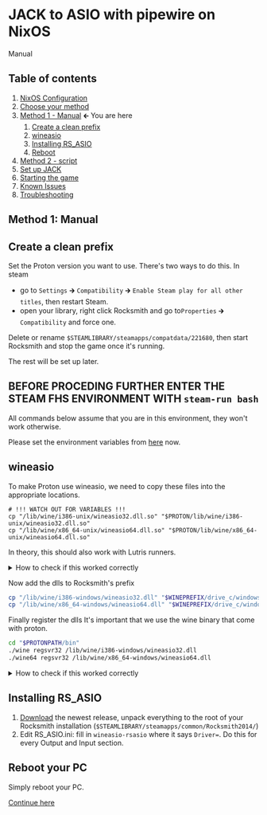 # JACK to ASIO with pipewire on NixOS

Manual

## Table of contents

1. [NixOS Configuration](/guides/setup/nixos/1.md#nixos-configuration)
1. [Choose your method](/guides/setup/nixos/1.md#choose-your-method)
1. [Method 1 - Manual](#table-of-contents) 🡰 You are here
	1. [Create a clean prefix](create-a-clean-prefix)
	1. [wineasio](#wineasio)
	1. [Installing RS_ASIO](#installing-rs_asio)
	1. [Reboot](#reboot-your-pc)
1. [Method 2 - script](/guides/setup/nixos/2-script.md)
1. [Set up JACK](/guides/setup/nixos/3.md)
1. [Starting the game](/guides/setup/nixos/3.md#starting-the-game)
1. [Known Issues](/guides/setup/nixos/3.md#known-issues)
1. [Troubleshooting](/guides/setup/nixos/3.md#a-bit-of-troubleshooting)

## Method 1: Manual

## Create a clean prefix

Set the Proton version you want to use. There's two ways to do this. In steam

* go to `Settings` 🡲 `Compatibility` 🡲 `Enable Steam play for all other titles`, then restart Steam.
* open your library, right click Rocksmith and go to`Properties` 🡲 `Compatibility` and force one.

Delete or rename `$STEAMLIBRARY/steamapps/compatdata/221680`, then start Rocksmith and stop the game once it's running.

The rest will be set up later.

## BEFORE PROCEDING FURTHER ENTER THE STEAM FHS ENVIRONMENT WITH `steam-run bash`

All commands below assume that you are in this environment, they won't work otherwise.

Please set the environment variables from [here](https://github.com/theNizo/linux_rocksmith/blob/main/README.md#common-paths) now.

## wineasio

To make Proton use wineasio, we need to copy these files into the appropriate locations.

```
# !!! WATCH OUT FOR VARIABLES !!!
cp "/lib/wine/i386-unix/wineasio32.dll.so" "$PROTON/lib/wine/i386-unix/wineasio32.dll.so"
cp "/lib/wine/x86_64-unix/wineasio64.dll.so" "$PROTON/lib/wine/x86_64-unix/wineasio64.dll.so"
```

In theory, this should also work with Lutris runners.

<details><summary> How to check if this worked correctly</summary>

> First check that `/lib/wine/i386-unix/wineasio32.dll.so` and `/lib/wine/x86_64-unix/wineasio64.dll.so` exist. The copy should give you an error if something went wrong.
</details>

Now add the dlls to Rocksmith's prefix

```sh
cp "/lib/wine/i386-windows/wineasio32.dll" "$WINEPREFIX/drive_c/windows/syswow64/wineasio32.dll"
cp "/lib/wine/x86_64-windows/wineasio64.dll" "$WINEPREFIX/drive_c/windows/system32/wineasio64.dll"
```

Finally register the dlls
It's important that we use the wine binary that come with proton.

```sh
cd "$PROTONPATH/bin"
./wine regsvr32 /lib/wine/i386-windows/wineasio32.dll
./wine64 regsvr32 /lib/wine/x86_64-windows/wineasio64.dll
```

<details><summary> How to check if this worked correctly</summary>

> After ever `regsvr32` command you should get an alert from wine stating that the dll was registered correctly.
</details>

## Installing RS_ASIO

1. [Download](https://github.com/mdias/rs_asio/releases) the newest release, unpack everything to the root of your Rocksmith installation (`$STEAMLIBRARY/steamapps/common/Rocksmith2014/`)
1. Edit RS_ASIO.ini: fill in `wineasio-rsasio` where it says `Driver=`. Do this for every Output and Input section.

## Reboot your PC
Simply reboot your PC.

[Continue here](/guides/nixos/3.md)
